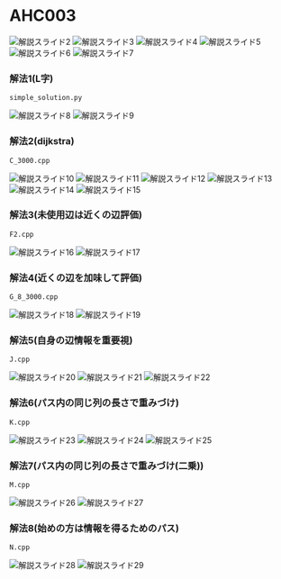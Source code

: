 # AHC003
![解説スライド2](pdf/how_to_solve_2.jpeg)
![解説スライド3](pdf/how_to_solve_3.jpeg)
![解説スライド4](pdf/how_to_solve_4.jpeg)
![解説スライド5](pdf/how_to_solve_5.jpeg)
![解説スライド6](pdf/how_to_solve_6.jpeg)
![解説スライド7](pdf/how_to_solve_7.jpeg)
### 解法1(L字)
    simple_solution.py
![解説スライド8](pdf/how_to_solve_8.jpeg)
![解説スライド9](pdf/how_to_solve_9.jpeg)
### 解法2(dijkstra)
    C_3000.cpp
![解説スライド10](pdf/how_to_solve_10.jpeg)
![解説スライド11](pdf/how_to_solve_11.jpeg)
![解説スライド12](pdf/how_to_solve_12.jpeg)
![解説スライド13](pdf/how_to_solve_13.jpeg)
![解説スライド14](pdf/how_to_solve_14.jpeg)
![解説スライド15](pdf/how_to_solve_15.jpeg)
### 解法3(未使用辺は近くの辺評価)
    F2.cpp
![解説スライド16](pdf/how_to_solve_16.jpeg)
![解説スライド17](pdf/how_to_solve_17.jpeg)
### 解法4(近くの辺を加味して評価)
    G_8_3000.cpp
![解説スライド18](pdf/how_to_solve_18.jpeg)
![解説スライド19](pdf/how_to_solve_19.jpeg)
### 解法5(自身の辺情報を重要視)
    J.cpp
![解説スライド20](pdf/how_to_solve_20.jpeg)
![解説スライド21](pdf/how_to_solve_21.jpeg)
![解説スライド22](pdf/how_to_solve_22.jpeg)
### 解法6(パス内の同じ列の長さで重みづけ)
    K.cpp
![解説スライド23](pdf/how_to_solve_23.jpeg)
![解説スライド24](pdf/how_to_solve_24.jpeg)
![解説スライド25](pdf/how_to_solve_25.jpeg)
### 解法7(パス内の同じ列の長さで重みづけ(二乗))
    M.cpp
![解説スライド26](pdf/how_to_solve_26.jpeg)
![解説スライド27](pdf/how_to_solve_27.jpeg)

### 解法8(始めの方は情報を得るためのパス)
    N.cpp
![解説スライド28](pdf/how_to_solve_28.jpeg)
![解説スライド29](pdf/how_to_solve_29.jpeg)
